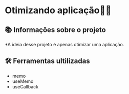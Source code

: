 # Otimizando aplicação🔧🚀 

## 📚 Informações sobre o projeto

*A ideia desse projeto é apenas otimizar uma aplicação.
&nbsp;

## 🛠️ Ferramentas ultilizadas

* memo
* useMemo
* useCallback
